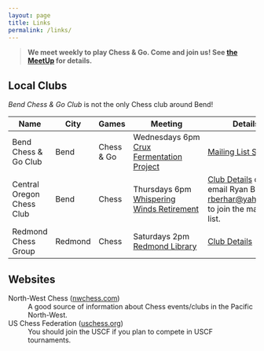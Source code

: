 ```yaml
---
layout: page
title: Links
permalink: /links/
---
```


> **We meet weekly to play Chess &amp; Go. Come and join us! See [the MeetUp][meetup] for details.**

## Local Clubs
<em>Bend Chess & Go Club</em> is not the only Chess club around Bend!

|Name|City|Games|Meeting|Details|
|---|---|---|---|---|
|Bend Chess &amp; Go Club|Bend|Chess &amp; Go|Wednesdays&nbsp;6pm<br>[Crux Fermentation Project][crux]|[Mailing List Sign-up][mailinglist]|
|Central Oregon Chess Club|Bend|Chess|Thursdays&nbsp;6pm<br><a href="https://goo.gl/maps/XCGosQLEEgiGD5tJ9">Whispering Winds Retirement</a>|<a href="https://nwchess.com/clubs/bend_cocc.html">Club Details</a> or<br>email Ryan B at<br><a href="mailto:rberhar@yahoo.com">rberhar@yahoo.com</a><br>to join the mailing list.|
|Redmond Chess Group|Redmond|Chess|Saturdays&nbsp;2pm<br><a href="https://goo.gl/maps/owseHz46daGgRNfDA">Redmond Library</a>|<a href="https://nwchess.com/clubs/redmond.html">Club Details</a>|

## Websites
<dl>
    <dt>North-West Chess (<a href="https://nwchess.com">nwchess.com</a>)</dt>
    <dd>A good source of information about Chess events/clubs in the Pacific North-West.</dd>
    <dt>US Chess Federation (<a href="https://new.uschess.org/">uschess.org</a>)</dt>
    <dd>You should join the USCF if you plan to compete in USCF tournaments.</dd>
</dl>

[crux]: https://www.cruxfermentation.com/
[mailinglist]: https://www.subscribepage.com/o3u2m9
[meetup]: https://www.meetup.com/bend-chess-go-club/

